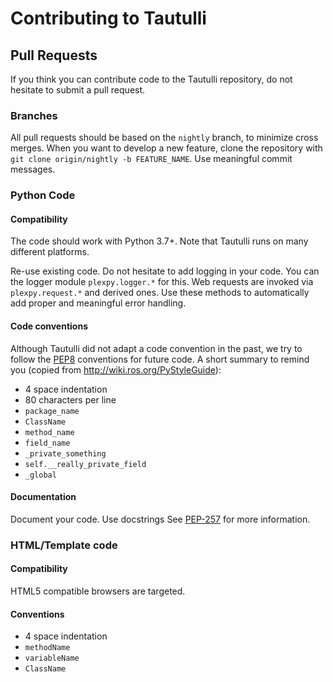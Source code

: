 # Contributing to Tautulli

## Pull Requests
If you think you can contribute code to the Tautulli repository, do not hesitate to submit a pull request.

### Branches
All pull requests should be based on the `nightly` branch, to minimize cross merges. When you want to develop a new feature, clone the repository with `git clone origin/nightly -b FEATURE_NAME`. Use meaningful commit messages.

### Python Code

#### Compatibility
The code should work with Python 3.7+. Note that Tautulli runs on many different platforms.

Re-use existing code. Do not hesitate to add logging in your code. You can the logger module `plexpy.logger.*` for this. Web requests are invoked via `plexpy.request.*` and derived ones. Use these methods to automatically add proper and meaningful error handling.

#### Code conventions
Although Tautulli did not adapt a code convention in the past, we try to follow the [PEP8](http://legacy.python.org/dev/peps/pep-0008/) conventions for future code. A short summary to remind you (copied from http://wiki.ros.org/PyStyleGuide):

 * 4 space indentation
 * 80 characters per line
 * `package_name`
 * `ClassName`
 * `method_name`
 * `field_name`
 * `_private_something`
 * `self.__really_private_field`
 * `_global`

#### Documentation
Document your code. Use docstrings See [PEP-257](https://www.python.org/dev/peps/pep-0257/) for more information.

### HTML/Template code

#### Compatibility
HTML5 compatible browsers are targeted.

#### Conventions
* 4 space indentation
* `methodName`
* `variableName`
* `ClassName`
